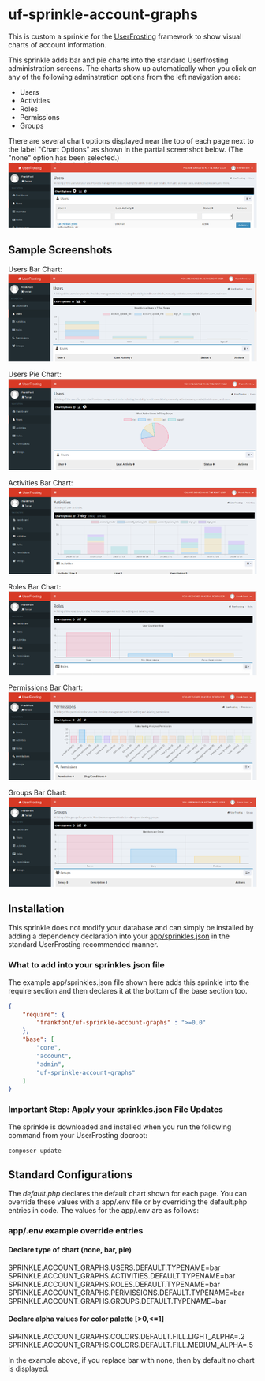 # uf-sprinkle-account-graphs
This is custom a sprinkle for the [UserFrosting](https://www.userfrosting.com/ "UserFrosting Website") framework to show visual charts of account information.

This sprinkle adds bar and pie charts into the standard Userfrosting administration screens. The charts show up automatically when you click on any of the following adminstration options from the left navigation area:

* Users
* Activities
* Roles
* Permissions
* Groups

There are several chart options displayed near the top of each page next to the label "Chart Options" as shown in the partial screenshot below.  (The "none" option has been selected.)
![alt text](https://github.com/frankfont/uf-sprinkle-account-graphs/blob/master/docs/images/screenshots/s-users-none.png "Example Chart Options")

## Sample Screenshots 
Users Bar Chart:![alt text](https://github.com/frankfont/uf-sprinkle-account-graphs/blob/master/docs/images/screenshots/s-users-bar.png "Example Bar Chart")

Users Pie Chart:![alt text](https://github.com/frankfont/uf-sprinkle-account-graphs/blob/master/docs/images/screenshots/s-users-pie.png "Example Pie Chart")

Activities Bar Chart:![alt text](https://github.com/frankfont/uf-sprinkle-account-graphs/blob/master/docs/images/screenshots/s-activities-bar-7.png "Example 7 Day Bar Chart")

Roles Bar Chart:![alt text](https://github.com/frankfont/uf-sprinkle-account-graphs/blob/master/docs/images/screenshots/s-roles-bar.png "Example Bar Chart")

Permissions Bar Chart:![alt text](https://github.com/frankfont/uf-sprinkle-account-graphs/blob/master/docs/images/screenshots/s-permissions-bar.png "Example Bar Chart")

Groups Bar Chart:![alt text](https://github.com/frankfont/uf-sprinkle-account-graphs/blob/master/docs/images/screenshots/s-groups-bar.png "Example Bar Chart")

## Installation 
This sprinkle does not modify your database and can simply be installed by adding a dependency declaration into your [app/sprinkles.json](https://learn.userfrosting.com/sprinkles/community "UserFrosting Sprinkle Documentation") in the standard UserFrosting recommended manner.

### What to add into your sprinkles.json file 
The example app/sprinkles.json file shown here adds this sprinkle into the require section and then declares it at the bottom of the base section too.

```json
{
    "require": {
        "frankfont/uf-sprinkle-account-graphs" : ">=0.0"
    },
    "base": [
        "core",
        "account",
        "admin",
        "uf-sprinkle-account-graphs"
    ]
}
```

### Important Step: Apply your sprinkles.json File Updates
The sprinkle is downloaded and installed when you run the following command from your UserFrosting docroot:
```
composer update
```

## Standard Configurations 
The *default.php* declares the default chart shown for each page.  You can override these values with a app/.env file or by overriding the default.php entries in code.  The values for the app/.env are as follows:

### app/.env example override entries

#### Declare type of chart (none, bar, pie)
SPRINKLE.ACCOUNT_GRAPHS.USERS.DEFAULT.TYPENAME=bar
SPRINKLE.ACCOUNT_GRAPHS.ACTIVITIES.DEFAULT.TYPENAME=bar
SPRINKLE.ACCOUNT_GRAPHS.ROLES.DEFAULT.TYPENAME=bar
SPRINKLE.ACCOUNT_GRAPHS.PERMISSIONS.DEFAULT.TYPENAME=bar
SPRINKLE.ACCOUNT_GRAPHS.GROUPS.DEFAULT.TYPENAME=bar

#### Declare alpha values for color palette [>0,<=1]
SPRINKLE.ACCOUNT_GRAPHS.COLORS.DEFAULT.FILL.LIGHT_ALPHA=.2
SPRINKLE.ACCOUNT_GRAPHS.COLORS.DEFAULT.FILL.MEDIUM_ALPHA=.5

In the example above, if you replace bar with none, then by default no chart is displayed.

